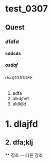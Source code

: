 # test_0307
## Quest
### dfdfd
#### sddsds
##### asdaf
###### dsafGDGDFF
1. adfa
2. alkdjhef
3. aldkjld
# 1. dlajfd
## 2. dfa;klj
** 강조
-- 다른 강조

